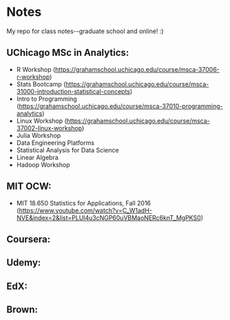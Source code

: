 # Notes
My repo for class notes--graduate school and online! :)  

## UChicago MSc in Analytics: 
- R Workshop (https://grahamschool.uchicago.edu/course/msca-37006-r-workshop) 
- Stats Bootcamp (https://grahamschool.uchicago.edu/course/msca-31000-introduction-statistical-concepts) 
- Intro to Programming (https://grahamschool.uchicago.edu/course/msca-37010-programming-analytics) 
- Linux Workshop (https://grahamschool.uchicago.edu/course/msca-37002-linux-workshop) 
- Julia Workshop
- Data Engineering Platforms 
- Statistical Analysis for Data Science
- Linear Algebra
- Hadoop Workshop 

## MIT OCW: 
- MIT 18.650 Statistics for Applications, Fall 2016 (https://www.youtube.com/watch?v=C_W1adH-NVE&index=2&list=PLUl4u3cNGP60uVBMaoNERc6knT_MgPKS0) 


## Coursera: 


## Udemy: 



## EdX: 


## Brown: 
